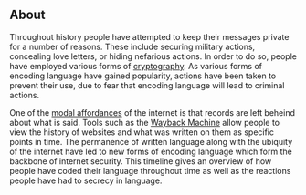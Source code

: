 ## About

Throughout history people have attempted to keep their messages private for a number of reasons. These include securing military actions, concealing love letters, or hiding nefarious actions. In order to do so, people have employed various forms of [cryptography](http://LanguageAndTheInternet.github.io/terms/Cryptography.html). As various forms of encoding language have gained popularity, actions have been taken to prevent their use, due to fear that encoding language will lead to criminal actions.

One of the [modal affordances](http://LanguageAndTheInternet.github.io/terms/Modal_Affordance.html) of the internet is that records are left beheind about what is said. Tools such as the [Wayback Machine](http://archive.org/web/) allow people to view the history of websites and what was written on them as specific points in time. The permanence of written language along with the ubiquity of the internet have led to new forms of encoding language which form the backbone of internet security. This timeline gives an overview of how people have coded their language throughout time as well as the reactions people have had to secrecy in language.
